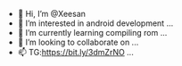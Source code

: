 - 👋 Hi, I’m @Xeesan
- 👀 I’m interested in android development ...
- 🌱 I’m currently learning compiling rom ...
- 💞️ I’m looking to collaborate on ...
- 📫 TG:https://bit.ly/3dmZrNO ...

<!---
Xeesan/Xeesan is a ✨ special ✨ repository because its `README.md` (this file) appears on your GitHub profile.
You can click the Preview link to take a look at your changes.
--->
